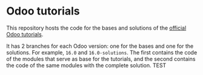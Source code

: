 # Odoo tutorials

This repository hosts the code for the bases and solutions of the
[official Odoo tutorials](https://www.odoo.com/documentation/16.0/developer/howtos.html).

It has 2 branches for each Odoo version: one for the bases and one for
the solutions. For example, `16.0` and `16.0-solutions`. The first
contains the code of the modules that serve as base for the tutorials,
and the second contains the code of the same modules with the complete
solution.
TEST
